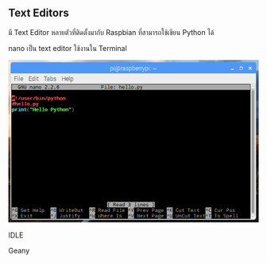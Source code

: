## Text Editors

มี Text Editor หลายตัวที่ติดตั้งมากับ Raspbian ที่สามารถใช้เขียน Python ได้

nano เป็น text editor ใช้งานใน Terminal 

![](/assets/nanohello.jpg)

IDLE

Geany

